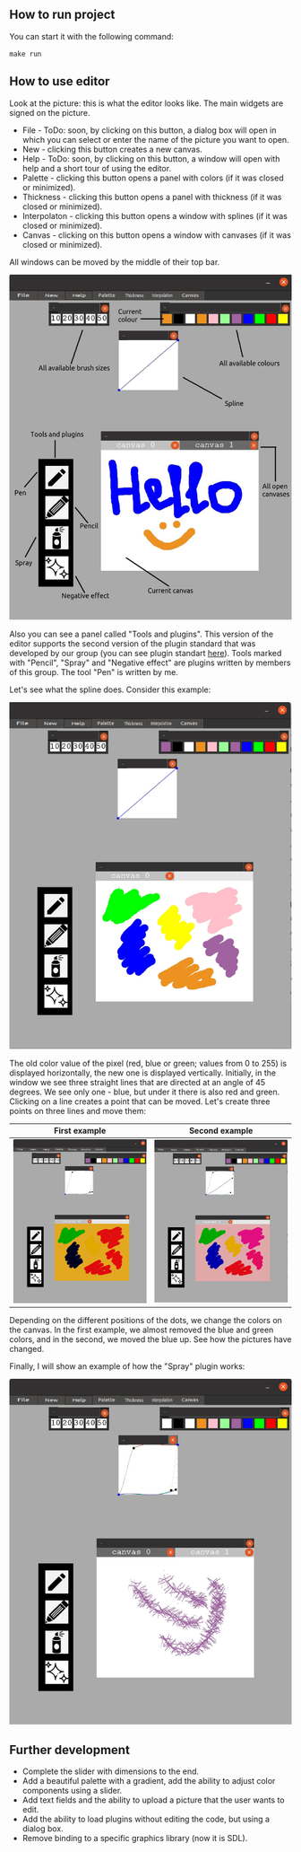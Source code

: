 ## How to run project

You can start it with the following command: 
```
make run
```

## How to use editor

Look at the picture: this is what the editor looks like. The main widgets are signed on the picture. 
* File - ToDo: soon, by clicking on this button, a dialog box will open in which you can select or enter the name of the picture you want to open.
* New - clicking this button creates a new canvas.
* Help - ToDo: soon, by clicking on this button, a window will open with help and a short tour of using the editor.
* Palette - clicking this button opens a panel with colors (if it was closed or minimized).
* Thickness - clicking this button opens a panel with thickness (if it was closed or minimized).
* Interpolaton - clicking this button opens a window with splines (if it was closed or minimized).
* Canvas - clicking on this button opens a window with canvases (if it was closed or minimized).

All windows can be moved by the middle of their top bar.

<img src="https://github.com/x-ENIAC/MIPT_projects_3_sem/blob/master/Graphics_editor/examples/1.jpg" alt="drawing1" width="600"/>

Also you can see a panel called "Tools and plugins". This version of the editor supports the second version of the plugin standard that was developed by our group (you can see plugin standart [here](https://github.com/MIPTGroup/EditorPluginAPI)). Tools marked with "Pencil", "Spray" and "Negative effect" are plugins written by members of this group. The tool "Pen" is written by me.

Let's see what the spline does. Consider this example:

<img src="https://github.com/x-ENIAC/MIPT_projects_3_sem/blob/master/Graphics_editor/examples/2.jpg" alt="drawing2" width="600"/>

The old color value of the pixel (red, blue or green; values ​​from 0 to 255) is displayed horizontally, the new one is displayed vertically. Initially, in the window we see three straight lines that are directed at an angle of 45 degrees. We see only one - blue, but under it there is also red and green. Clicking on a line creates a point that can be moved. Let's create three points on three lines and move them:

| First example | Second example |
|----------------|----------------|
| <img src="https://github.com/x-ENIAC/MIPT_projects_3_sem/blob/master/Graphics_editor/examples/3.jpg" alt="drawing3" width="450"/> | <img src="https://github.com/x-ENIAC/MIPT_projects_3_sem/blob/master/Graphics_editor/examples/4.jpg" alt="drawing4" width="450"/> |

Depending on the different positions of the dots, we change the colors on the canvas. In the first example, we almost removed the blue and green colors, and in the second, we moved the blue up. See how the pictures have changed.


Finally, I will show an example of how the "Spray" plugin works:

<img src="https://github.com/x-ENIAC/MIPT_projects_3_sem/blob/master/Graphics_editor/examples/5.jpg" alt="drawing5" width="600"/>


## Further development
* Complete the slider with dimensions to the end.
* Add a beautiful palette with a gradient, add the ability to adjust color components using a slider.
* Add text fields and the ability to upload a picture that the user wants to edit.
* Add the ability to load plugins without editing the code, but using a dialog box.
* Remove binding to a specific graphics library (now it is SDL).
